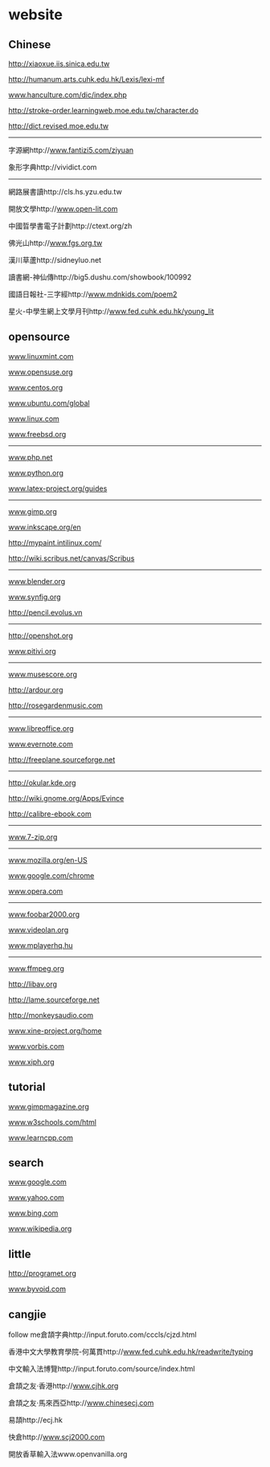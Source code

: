 website
=========

Chinese
---
http://xiaoxue.iis.sinica.edu.tw

http://humanum.arts.cuhk.edu.hk/Lexis/lexi-mf

www.hanculture.com/dic/index.php

http://stroke-order.learningweb.moe.edu.tw/character.do

http://dict.revised.moe.edu.tw

---
字源網http://www.fantizi5.com/ziyuan

象形字典http://vividict.com

---
網路展書讀http://cls.hs.yzu.edu.tw

開放文學http://www.open-lit.com

中國晢學書電子計劃http://ctext.org/zh

佛光山http://www.fgs.org.tw

漢川草蘆http://sidneyluo.net

讀書網-神仙傳http://big5.dushu.com/showbook/100992

國語日報社-三字經http://www.mdnkids.com/poem2

星火-中學生網上文學月刊http://www.fed.cuhk.edu.hk/young_lit

opensource
---
www.linuxmint.com

www.opensuse.org

www.centos.org

www.ubuntu.com/global

www.linux.com

www.freebsd.org

---
www.php.net

www.python.org

www.latex-project.org/guides

---
www.gimp.org

www.inkscape.org/en

http://mypaint.intilinux.com/

http://wiki.scribus.net/canvas/Scribus

---
www.blender.org

www.synfig.org

http://pencil.evolus.vn

---
http://openshot.org

www.pitivi.org

---
www.musescore.org

http://ardour.org

http://rosegardenmusic.com

---
www.libreoffice.org

www.evernote.com

http://freeplane.sourceforge.net

---
http://okular.kde.org

http://wiki.gnome.org/Apps/Evince

http://calibre-ebook.com

---
www.7-zip.org

---
www.mozilla.org/en-US

www.google.com/chrome

www.opera.com

---
www.foobar2000.org

www.videolan.org

www.mplayerhq.hu

---
www.ffmpeg.org

http://libav.org

http://lame.sourceforge.net

http://monkeysaudio.com

www.xine-project.org/home

www.vorbis.com

www.xiph.org

tutorial
---
www.gimpmagazine.org

www.w3schools.com/html

www.learncpp.com

search
---
www.google.com

www.yahoo.com

www.bing.com

www.wikipedia.org

little
---
http://programet.org

www.byvoid.com


cangjie
---
follow me倉頡字典http://input.foruto.com/cccls/cjzd.html

香港中文大學教育學院-何萬貫http://www.fed.cuhk.edu.hk/readwrite/typing

中文輸入法博覽http://input.foruto.com/source/index.html

倉頡之友‧香港http://www.cjhk.org

倉頡之友‧馬來西亞http://www.chinesecj.com

易頡http://ecj.hk

快倉http://www.scj2000.com

開放香草輸入法www.openvanilla.org

